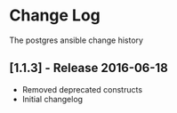 # Change Log
The postgres ansible change history

## [1.1.3] - Release 2016-06-18

* Removed deprecated constructs
* Initial changelog
